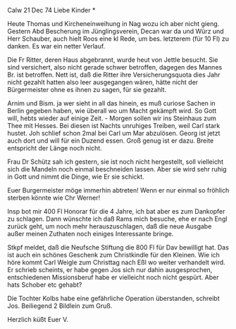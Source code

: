  Calw 21 Dec 74
Liebe Kinder <Fried>*

Heute Thomas und Kircheneinweihung in Nag wozu ich aber nicht gieng. Gestern Abd Bescherung im Jünglingsverein, Decan war da und Würz und Herr Schauber, auch hielt Roos eine kl Rede, um bes. letzterem (für 10 Fl) zu danken. Es war ein netter Verlauf.

Die Fr Ritter, deren Haus abgebrannt, wurde heut von Jettle besucht. Sie sind versichert, also nicht gerade schwer betroffen, dagegen des Mannes Br. ist betroffen. Nett ist, daß die Ritter ihre Versicherungsquota dies Jahr nicht gezahlt hatten also leer ausgegangen wären, hätte nicht der Bürgermeister ohne es ihnen zu sagen, für sie gezahlt.

Arnim und Bism. ja wer sieht in all das hinein, es muß curiose Sachen in Berlin gegeben haben, wie überall wo um Macht gekämpft wird. So Gott will, hebts wieder auf einige Zeit. - Morgen sollen wir ins Steinhaus zum Thee mit Hesses. Bei diesen ist Nachts unruhiges Treiben, weil Carl stark hustet. Joh schlief schon 2mal bei Carl um Mar abzulösen. Georg ist jetzt auch dort und will für ein Duzend essen. Groß genug ist er dazu. Breite entspricht der Länge noch nicht.

Frau Dr Schütz sah ich gestern, sie ist noch nicht hergestellt, soll vielleicht sich die Mandeln noch einmal beschneiden lassen. Aber sie wird sehr ruhig in Gott und nimmt die Dinge, wie Er sie schickt.

Euer Burgermeister möge immerhin abtreten! Wenn er nur einmal so fröhlich sterben könnte wie Chr Werner!

Insp bot mir 400 Fl Honorar für die 4 Jahre, ich bat aber es zum Dankopfer zu schlagen. Dann wünschte ich daß Rams mich besuche, ehe er nach Engl zurück geht, um noch mehr herauszuschlagen, daß die neue Ausgabe außer meinen Zuthaten noch einiges Interessante bringe.

Stkpf meldet, daß die Neufsche Stiftung die 800 Fl für Dav bewilligt hat. Das ist auch ein schönes Geschenk zum Christkindle für den Kleinen. 
Wie ich höre kommt Carl Weigle zum Christtag nach Eßl wo weiter verhandelt wird. Er schrieb scheints, er habe gegen Jos sich nur dahin ausgesprochen, entschiedenen Missionsberuf habe er vielleicht noch nicht gespürt. Aber hats Schober etc gehabt?

Die Tochter Kolbs habe eine gefährliche Operation überstanden, schreibt Jos. Beiliegend 2 Bildlein zum Gruß.

 Herzlich küßt Euer V.
